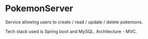 # PokemonServer
Service allowing users to create / read / update / delete pokemons.

Tech stack used is Spring boot and MySQL.
Architecture - MVC.
